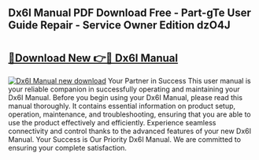 ## Dx6I Manual PDF Download Free - Part-gTe User Guide Repair - Service Owner Edition dzO4J

# <h2><a href="http://bc24543.oget.top/?id=Dx6I+Manual">🔗Download New 👉🔴 Dx6I Manual</a></h2>

[![Dx6I Manual new download](https://i.imgur.com/5g1atiW.png)](http://bc24543.oget.top/?id=Dx6I+Manual)
Your Partner in Success This user manual is your reliable companion in successfully operating and maintaining your Dx6I Manual. Before you begin using your Dx6I Manual, please read this manual thoroughly. It contains essential information on product setup, operation, maintenance, and troubleshooting, ensuring that you are able to use the product effectively and efficiently. Experience seamless connectivity and control thanks to the advanced features of your new Dx6I Manual. Your Success is Our Priority Dx6I Manual. We are committed to ensuring your complete satisfaction.
